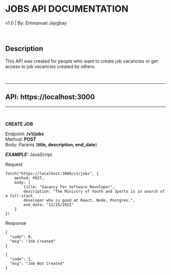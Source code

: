 # JOBS API DOCUMENTATION
v1.0 | By: Emmanuel Jaygbay

<br/>

## Description
This API was created for people who want to create job vacancies or get access to job vacancies created by others.

<br/>

***

## API: https://localhost:3000
***
<br/>

**CREATE JOB**

Endpoint: **/v1/jobs** <br/>
Method: **POST** <br/>
Body: Params (**title, description, end_date**)

***EXAMPLE:*** JavaScript

Request
```
fetch("https://localhost:3000/v1/jobs", {
    method: POST,
    body: {
        title: "Vacancy For Software Developer",
        description: "The Ministry of Youth and Sports is in search of a full-stack
        developer who is good at React, Node, Postgres.",
        end_date: "11/25/2021"
    }
})
```

Response
```
{
  "code": 0,
  "msg": "Job Created"
}
```
```
{
  "code": 1,
  "msg": "Job Not Created"
}
```